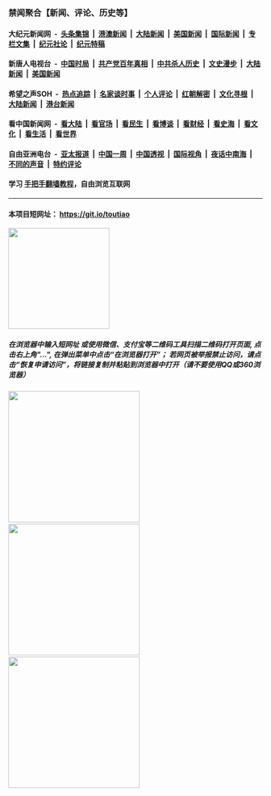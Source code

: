 ### 禁闻聚合【新闻、评论、历史等】

#### 大纪元新闻网 &nbsp;-&nbsp; [头条集锦](indexes/E头条集锦.md?t=02062133) &nbsp;|&nbsp; [港澳新闻](indexes/E港澳新闻.md?t=02062133)  &nbsp;|&nbsp; [大陆新闻](indexes/E大陆新闻.md?t=02062133) &nbsp;|&nbsp; [美国新闻](indexes/E美国新闻.md?t=02062133) &nbsp;|&nbsp; [国际新闻](indexes/E国际新闻.md?t=02062133) &nbsp;|&nbsp; [专栏文集](indexes/E专栏文集.md?t=02062133) &nbsp;|&nbsp; [纪元社论](indexes/E纪元社论.md?t=02062133) &nbsp;|&nbsp; [纪元特稿](indexes/E纪元特稿.md?t=02062133) 

#### 新唐人电视台 &nbsp;-&nbsp; [中国时局](indexes/N中国时局.md?t=02062133) &nbsp;|&nbsp; [共产党百年真相](indexes/N共产党百年真相.md?t=02062133) &nbsp;|&nbsp; [中共杀人历史](indexes/N中共杀人历史.md?t=02062133) &nbsp;|&nbsp; [文史漫步](indexes/N文史漫步.md?t=02062133) &nbsp;|&nbsp; [大陆新闻](indexes/N大陆新闻.md?t=02062133) &nbsp;|&nbsp; [美国新闻](indexes/N美国新闻.md?t=02062133)

#### 希望之声SOH &nbsp;-&nbsp; [热点追踪](indexes/H热点追踪.md?t=02062133) &nbsp;|&nbsp; [名家谈时事](indexes/H名家谈时事.md?t=02062133) &nbsp;|&nbsp; [个人评论](indexes/H个人评论.md?t=02062133)  &nbsp;|&nbsp; [红朝解密](indexes/H红朝解密.md?t=02062133) &nbsp;|&nbsp; [文化寻根](indexes/H文化寻根.md?t=02062133) &nbsp;|&nbsp; [大陆新闻](indexes/H大陆新闻.md?t=02062133) &nbsp;|&nbsp; [港台新闻](indexes/H港台新闻.md?t=02062133)

#### 看中国新闻网 &nbsp;-&nbsp; [看大陆](indexes/S看大陆.md?t=02062133) &nbsp;|&nbsp; [看官场](indexes/S看官场.md?t=02062133) &nbsp;|&nbsp; [看民生](indexes/S看民生.md?t=02062133)  &nbsp;|&nbsp; [看博谈](indexes/S看博谈.md?t=02062133) &nbsp;|&nbsp; [看财经](indexes/S看财经.md?t=02062133) &nbsp;|&nbsp; [看史海](indexes/S看史海.md?t=02062133) &nbsp;|&nbsp; [看文化](indexes/S看文化.md?t=02062133) &nbsp;|&nbsp; [看生活](indexes/S看生活.md?t=02062133) &nbsp;|&nbsp; [看世界](indexes/S看世界.md?t=02062133)

#### 自由亚洲电台 &nbsp;-&nbsp; [亚太报道](indexes/R亚太报道.md?t=02062133) &nbsp;|&nbsp; [中国一周](indexes/R中国一周.md?t=02062133) &nbsp;|&nbsp; [中国透视](indexes/R中国透视.md?t=02062133)  &nbsp;|&nbsp; [国际视角](indexes/R国际视角.md?t=02062133) &nbsp;|&nbsp; [夜话中南海](indexes/R夜话中南海.md?t=02062133) &nbsp;|&nbsp; [不同的声音](indexes/R不同的声音.md?t=02062133) &nbsp;|&nbsp; [特约评论](indexes/R特约评论.md?t=02062133)

#### 学习 [手把手翻墙教程](https://github.com/gfw-breaker/guides/wiki)，自由浏览互联网

----

#### 本项目短网址： https://git.io/toutiao
<img src="https://raw.githubusercontent.com/gfw-breaker/banned-news/master/scripts/img/qr.png" width="200px"/>  

##### 在浏览器中输入短网址 或使用微信、支付宝等二维码工具扫描二维码打开页面, 点击右上角"...", 在弹出菜单中点击“在浏览器打开”； 若网页被举报禁止访问，请点击“恢复申请访问”，将链接复制并粘贴到浏览器中打开（请不要使用QQ或360浏览器）

<img src="https://raw.githubusercontent.com/gfw-breaker/banned-news/master/scripts/img/1.png" width="260px"/> &nbsp; <img src="https://raw.githubusercontent.com/gfw-breaker/banned-news/master/scripts/img/2.png" width="260px"/> &nbsp; <img src="https://raw.githubusercontent.com/gfw-breaker/banned-news/master/scripts/img/3.png" width="260px"/>
